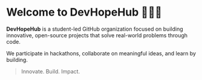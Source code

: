 # Welcome to DevHopeHub 👨‍💻🚀

**DevHopeHub** is a student-led GitHub organization focused on building innovative, open-source projects that solve real-world problems through code.

We participate in hackathons, collaborate on meaningful ideas, and learn by building.

> Innovate. Build. Impact.
